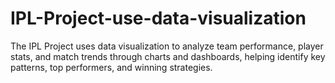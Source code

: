 # IPL-Project-use-data-visualization
The IPL Project uses data visualization to analyze team performance, player stats, and match trends through charts and dashboards, helping identify key patterns, top performers, and winning strategies.
